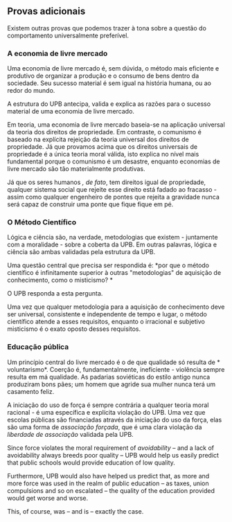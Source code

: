 ## Provas adicionais

Existem outras provas que podemos trazer à tona sobre a questão do comportamento universalmente preferível.

### A economia de livre mercado

Uma economia de livre mercado é, sem dúvida, o método mais eficiente e produtivo de organizar a produção e o consumo de bens dentro da sociedade. Seu sucesso material é sem igual na história humana, ou ao redor do mundo.

A estrutura do UPB antecipa, valida e explica as razões para o sucesso material de uma economia de livre mercado.

Em teoria, uma economia de livre mercado baseia-se na aplicação universal da teoria dos direitos de propriedade. Em contraste, o comunismo é baseado na explícita rejeição da teoria universal dos direitos de propriedade. Já que provamos acima que os direitos universais de propriedade é a única teoria moral válida, isto explica no nível mais fundamental porque o comunismo é um desastre, enquanto economias de livre mercado são tão materialmente produtivas.

Já que os seres humanos *, de fato*, tem direitos igual de propriedade, qualquer sistema social que rejeite esse direito está fadado ao fracasso - assim como qualquer engenheiro de pontes que rejeita a gravidade nunca será capaz de construir uma ponte que fique fique em pé.

### O Método Científico

Lógica e ciência são, na verdade, metodologias que existem - juntamente com a moralidade - sobre a coberta da UPB. Em outras palavras, lógica e ciência são ambas validadas pela estrutura da UPB.

Uma questão central que precisa ser respondida é: *por que o método científico é infinitamente superior à outras "metodologias" de aquisição de conhecimento, como o misticismo? *

O UPB responda a esta pergunta.

Uma vez que qualquer metodologia para a aquisição de conhecimento deve ser universal, consistente e independente de tempo e lugar, o método científico atende a esses requisitos, enquanto o irracional e subjetivo misticismo é o exato oposto desses requisitos.

### Educação pública

Um princípio central do livre mercado é o de que qualidade só resulta de * voluntarismo*. Coerção é, fundamentalmente, ineficiente - violência sempre resulta em má qualidade. As padarias soviéticas do estilo antigo nunca produziram bons pães; um homem que agride sua mulher nunca terá um casamento feliz.

A iniciação do uso de força é sempre contrária a qualquer teoria moral racional - é uma específica e explícita violação do UPB. Uma vez que escolas públicas são financiadas através da iniciação do uso da força, elas são uma forma de *associação forçada*, que é uma clara violação da *liberdade de associação* validada pela UPB.

Since force violates the moral requirement of *avoidability* – and a lack of avoidability always breeds poor quality – UPB would help us easily predict that public schools would provide education of low quality.

Furthermore, UPB would also have helped us predict that, as more and more force was used in the realm of public education – as taxes, union compulsions and so on escalated – the quality of the education provided would get worse and worse.

This, of course, was – and is – exactly the case.